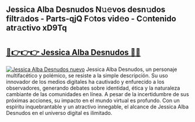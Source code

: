 ## Jessica Alba Desnudos N𝚞𝚎vos desn𝚞dos filtr𝚊dos - Parts-qjQ F𝚘tos vid𝚎o - C𝚘ntenido atr𝚊ctivo xD9Tq

# <h2><a href="http://mbcep5.tromn.icu/?c=Jessica+Alba+Desnudos">🔗👉👉👉 Jessica Alba Desnudos 🔗🔗</a></h2>

[![Jessica Alba Desnudos nuevo](https://i.imgur.com/pEAQMta.gif)](http://mbcep5.tromn.icu/?c=Jessica+Alba+Desnudos)
Jessica Alba Desnudos, un personaje multifacético y polémico, se resiste a la simple descripción. Su uso innovador de los medios digitales ha cautivado y enfurecido a los observadores, generando debates sobre identidad, ética y la naturaleza cambiante de las comunidades en línea. A pesar de la incertidumbre de sus próximas acciones, su impacto en el mundo virtual es profundo. Con un espíritu inquebrantable y un atractivo innegable, el alcance de Jessica Alba Desnudos en el universo digital es ilimitado.
